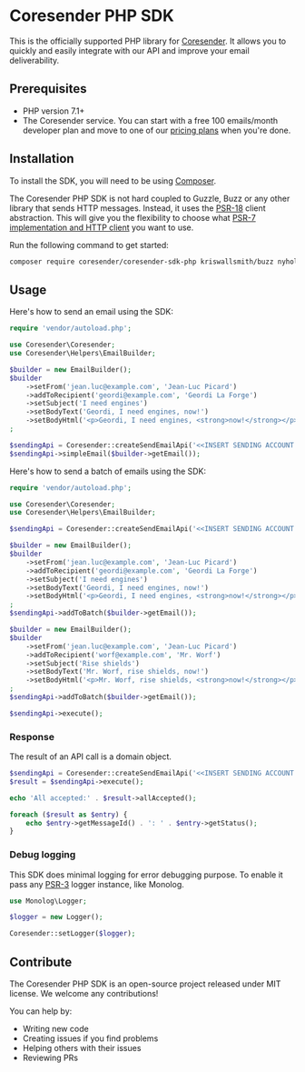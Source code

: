 # Coresender PHP SDK

This is the officially supported PHP library for [Coresender](https://coresender.com). It allows you to quickly and easily integrate with our API and improve your email deliverability.

## Prerequisites

* PHP version 7.1+
* The Coresender service. You can start with a free 100 emails/month developer plan and move to one of our [pricing plans](https://coresender.com/pricing) when you're done.

## Installation

To install the SDK, you will need to be using [Composer](http://getcomposer.org/).

The Coresender PHP SDK is not hard coupled to Guzzle, Buzz or any other library that sends
HTTP messages. Instead, it uses the [PSR-18](https://www.php-fig.org/psr/psr-18/) client abstraction.
This will give you the flexibility to choose what
[PSR-7 implementation and HTTP client](https://packagist.org/providers/php-http/client-implementation)
you want to use. 

Run the following command to get started: 

```bash
composer require coresender/coresender-sdk-php kriswallsmith/buzz nyholm/psr7
```

## Usage

Here's how to send an email using the SDK:

```php
require 'vendor/autoload.php';

use Coresender\Coresender;
use Coresender\Helpers\EmailBuilder;

$builder = new EmailBuilder();
$builder
    ->setFrom('jean.luc@example.com', 'Jean-Luc Picard')
    ->addToRecipient('geordi@example.com', 'Geordi La Forge')
    ->setSubject('I need engines')
    ->setBodyText('Geordi, I need engines, now!')
    ->setBodyHtml('<p>Geordi, I need engines, <strong>now!</strong></p>')
;

$sendingApi = Coresender::createSendEmailApi('<<INSERT SENDING ACCOUNT ID>>', '<<INSERT SENDING ACCOUNT API KEY>>');
$sendingApi->simpleEmail($builder->getEmail());
```

Here's how to send a batch of emails using the SDK:

```php
require 'vendor/autoload.php';

use Coresender\Coresender;
use Coresender\Helpers\EmailBuilder;

$sendingApi = Coresender::createSendEmailApi('<<INSERT SENDING ACCOUNT ID>>', '<<INSERT SENDING ACCOUNT API KEY>>');

$builder = new EmailBuilder();
$builder
    ->setFrom('jean.luc@example.com', 'Jean-Luc Picard')
    ->addToRecipient('geordi@example.com', 'Geordi La Forge')
    ->setSubject('I need engines')
    ->setBodyText('Geordi, I need engines, now!')
    ->setBodyHtml('<p>Geordi, I need engines, <strong>now!</strong></p>')
;
$sendingApi->addToBatch($builder->getEmail());

$builder = new EmailBuilder();
$builder
    ->setFrom('jean.luc@example.com', 'Jean-Luc Picard')
    ->addToRecipient('worf@example.com', 'Mr. Worf')
    ->setSubject('Rise shields')
    ->setBodyText('Mr. Worf, rise shields, now!')
    ->setBodyHtml('<p>Mr. Worf, rise shields, <strong>now!</strong></p>')
;
$sendingApi->addToBatch($builder->getEmail());

$sendingApi->execute();
```

### Response

The result of an API call is a domain object.

```php
$sendingApi = Coresender::createSendEmailApi('<<INSERT SENDING ACCOUNT ID>>', '<<INSERT SENDING ACCOUNT API KEY>>');
$result = $sendingApi->execute();

echo 'All accepted:' . $result->allAccepted();

foreach ($result as $entry) {
    echo $entry->getMessageId() . ': ' . $entry->getStatus();
}
```

### Debug logging

This SDK does minimal logging for error debugging purpose. To enable it pass any [PSR-3](https://www.php-fig.org/psr/psr-3/) logger instance, like Monolog.
```php
use Monolog\Logger;

$logger = new Logger();

Coresender::setLogger($logger);
```

## Contribute

The Coresender PHP SDK is an open-source project released under MIT license. We welcome any contributions!

You can help by:
* Writing new code
* Creating issues if you find problems
* Helping others with their issues
* Reviewing PRs
